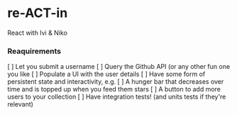 # re-ACT-in
React with Ivi &amp; Niko 

### Reaquirements
[ ] Let you submit a username
[ ] Query the Github API (or any other fun one you like
[ ] Populate a UI with the user details
[ ] Have some form of persistent state and interactivity, e.g.
[ ] A hunger bar that decreases over time and is topped up when you feed them stars
[ ] A button to add more users to your collection
[ ] Have integration tests! (and units tests if they're relevant)
